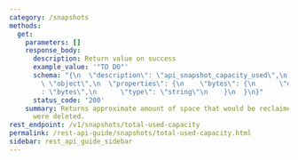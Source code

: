 ```yaml
---
category: /snapshots
methods:
  get:
    parameters: []
    response_body:
      description: Return value on success
      example_value: '"TO DO"'
      schema: "{\n  \"description\": \"api_snapshot_capacity_used\",\n  \"type\":\
        \ \"object\",\n  \"properties\": {\n    \"bytes\": {\n      \"description\"\
        : \"bytes\",\n      \"type\": \"string\"\n    }\n  }\n}"
      status_code: '200'
    summary: Returns approximate amount of space that would be reclaimed if all snapshots
      were deleted.
rest_endpoint: /v1/snapshots/total-used-capacity
permalink: /rest-api-guide/snapshots/total-used-capacity.html
sidebar: rest_api_guide_sidebar
---
```

